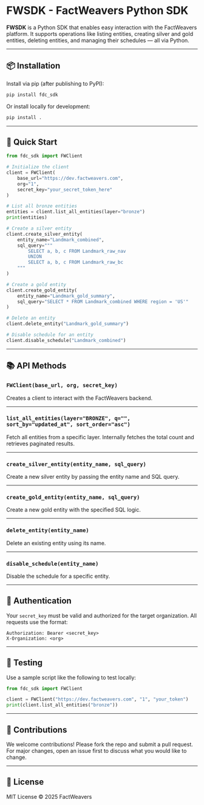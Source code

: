 # FWSDK - FactWeavers Python SDK

**FWSDK** is a Python SDK that enables easy interaction with the FactWeavers platform. It supports operations like listing entities, creating silver and gold entities, deleting entities, and managing their schedules — all via Python.

---

## 📦 Installation

Install via pip (after publishing to PyPI):

```bash
pip install fdc_sdk
```

Or install locally for development:

```bash
pip install .
```

---

## 🚀 Quick Start

```python
from fdc_sdk import FWClient

# Initialize the client
client = FWClient(
    base_url="https://dev.factweavers.com",
    org="1",
    secret_key="your_secret_token_here"
)

# List all bronze entities
entities = client.list_all_entities(layer="bronze")
print(entities)

# Create a silver entity
client.create_silver_entity(
    entity_name="Landmark_combined",
    sql_query="""
        SELECT a, b, c FROM Landmark_raw_nav
        UNION
        SELECT a, b, c FROM Landmark_raw_bc
    """
)

# Create a gold entity
client.create_gold_entity(
    entity_name="Landmark_gold_summary",
    sql_query="SELECT * FROM Landmark_combined WHERE region = 'US'"
)

# Delete an entity
client.delete_entity("Landmark_gold_summary")

# Disable schedule for an entity
client.disable_schedule("Landmark_combined")
```

---

## 📚 API Methods

### `FWClient(base_url, org, secret_key)`
Creates a client to interact with the FactWeavers backend.

---

### `list_all_entities(layer="BRONZE", q="", sort_by="updated_at", sort_order="asc")`
Fetch all entities from a specific layer. Internally fetches the total count and retrieves paginated results.

---

### `create_silver_entity(entity_name, sql_query)`
Create a new silver entity by passing the entity name and SQL query.

---

### `create_gold_entity(entity_name, sql_query)`
Create a new gold entity with the specified SQL logic.

---

### `delete_entity(entity_name)`
Delete an existing entity using its name.

---

### `disable_schedule(entity_name)`
Disable the schedule for a specific entity.

---

## 🔐 Authentication

Your `secret_key` must be valid and authorized for the target organization. All requests use the format:

```
Authorization: Bearer <secret_key>
X-Organization: <org>
```

---

## 🧪 Testing

Use a sample script like the following to test locally:

```python
from fdc_sdk import FWClient

client = FWClient("https://dev.factweavers.com", "1", "your_token")
print(client.list_all_entities("bronze"))
```

---

## 🤝 Contributions

We welcome contributions! Please fork the repo and submit a pull request. For major changes, open an issue first to discuss what you would like to change.

---

## 📄 License

MIT License © 2025 FactWeavers

